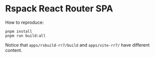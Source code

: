 # Rspack React Router SPA

How to reproduce:

```
pnpm install
pnpm run build:all
```

Notice that `apps/rsbuild-rr7/build` and `apps/vite-rr7/` have different content.
